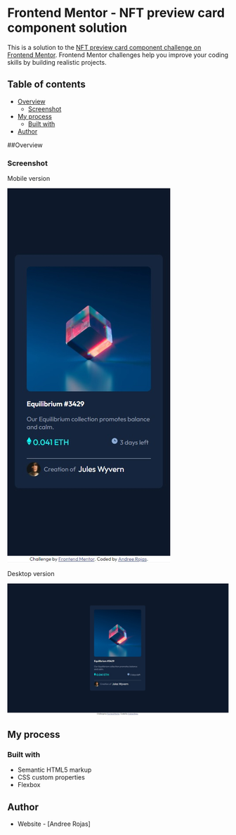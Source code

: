 # Frontend Mentor - NFT preview card component solution

This is a solution to the [NFT preview card component challenge on Frontend Mentor](https://www.frontendmentor.io/challenges/nft-preview-card-component-SbdUL_w0U). Frontend Mentor challenges help you improve your coding skills by building realistic projects. 

## Table of contents

- [Overview](#overview)
  - [Screenshot](#screenshot)
- [My process](#my-process)
  - [Built with](#built-with)
- [Author](#author)

##Overview
### Screenshot
Mobile version

![](./NFT_challenge_mobile_version.jpg)

Desktop version

![](./NFT_challenge_desktop_version.jpg)


## My process
### Built with

- Semantic HTML5 markup
- CSS custom properties
- Flexbox

## Author

- Website - [Andree Rojas]